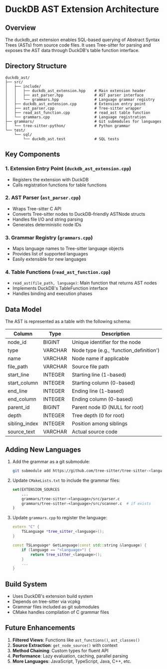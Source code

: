 # DuckDB AST Extension Architecture

## Overview

The duckdb_ast extension enables SQL-based querying of Abstract Syntax Trees (ASTs) from source code files. It uses Tree-sitter for parsing and exposes the AST data through DuckDB's table function interface.

## Directory Structure

```
duckdb_ast/
├── src/
│   ├── include/
│   │   ├── duckdb_ast_extension.hpp    # Main extension header
│   │   ├── ast_parser.hpp              # AST parser interface
│   │   └── grammars.hpp                # Language grammar registry
│   ├── duckdb_ast_extension.cpp        # Extension entry point
│   ├── ast_parser.cpp                  # Tree-sitter wrapper
│   ├── read_ast_function.cpp           # read_ast table function
│   └── grammars.cpp                    # Language registration
├── grammars/                           # Git submodules for languages
│   └── tree-sitter-python/             # Python grammar
└── test/
    └── sql/
        └── duckdb_ast.test             # SQL tests
```

## Key Components

### 1. Extension Entry Point (`duckdb_ast_extension.cpp`)
- Registers the extension with DuckDB
- Calls registration functions for table functions

### 2. AST Parser (`ast_parser.cpp`)
- Wraps Tree-sitter C API
- Converts Tree-sitter nodes to DuckDB-friendly ASTNode structs
- Handles file I/O and string parsing
- Generates deterministic node IDs

### 3. Grammar Registry (`grammars.cpp`)
- Maps language names to Tree-sitter language objects
- Provides list of supported languages
- Easily extensible for new languages

### 4. Table Functions (`read_ast_function.cpp`)
- `read_ast(file_path, language)`: Main function that returns AST nodes
- Implements DuckDB's TableFunction interface
- Handles binding and execution phases

## Data Model

The AST is represented as a table with the following schema:

| Column | Type | Description |
|--------|------|-------------|
| node_id | BIGINT | Unique identifier for the node |
| type | VARCHAR | Node type (e.g., 'function_definition') |
| name | VARCHAR | Node name if applicable |
| file_path | VARCHAR | Source file path |
| start_line | INTEGER | Starting line (1-based) |
| start_column | INTEGER | Starting column (0-based) |
| end_line | INTEGER | Ending line (1-based) |
| end_column | INTEGER | Ending column (0-based) |
| parent_id | BIGINT | Parent node ID (NULL for root) |
| depth | INTEGER | Tree depth (0 for root) |
| sibling_index | INTEGER | Position among siblings |
| source_text | VARCHAR | Actual source code |

## Adding New Languages

1. Add the grammar as a git submodule:
   ```bash
   git submodule add https://github.com/tree-sitter/tree-sitter-<language>.git grammars/tree-sitter-<language>
   ```

2. Update `CMakeLists.txt` to include the grammar files:
   ```cmake
   set(EXTENSION_SOURCES 
       ...
       grammars/tree-sitter-<language>/src/parser.c
       grammars/tree-sitter-<language>/src/scanner.c  # if exists
   )
   ```

3. Update `grammars.cpp` to register the language:
   ```cpp
   extern "C" {
       TSLanguage *tree_sitter_<language>();
   }
   
   const TSLanguage* GetLanguage(const std::string &language) {
       if (language == "<language>") {
           return tree_sitter_<language>();
       }
       ...
   }
   ```

## Build System

- Uses DuckDB's extension build system
- Depends on tree-sitter via vcpkg
- Grammar files included as git submodules
- CMake handles compilation of C grammar files

## Future Enhancements

1. **Filtered Views**: Functions like `ast_functions()`, `ast_classes()`
2. **Source Extraction**: `get_node_source()` with context
3. **Method Chaining**: Custom types for fluent API
4. **Performance**: Lazy evaluation, caching, parallel parsing
5. **More Languages**: JavaScript, TypeScript, Java, C++, etc.